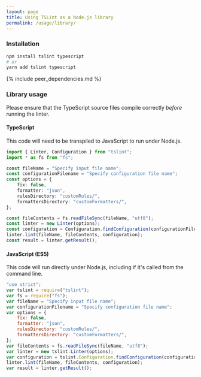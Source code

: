 ```yaml
---
layout: page
title: Using TSLint as a Node.js library
permalink: /usage/library/
---
```


### Installation

```sh
npm install tslint typescript
# or
yarn add tslint typescript
```

{% include peer_dependencies.md %}

### Library usage

Please ensure that the TypeScript source files compile correctly _before_ running the linter.

#### TypeScript

This code will need to be transpiled to JavaScript to run under Node.js.

```ts
import { Linter, Configuration } from "tslint";
import * as fs from "fs";

const fileName = "Specify input file name";
const configurationFilename = "Specify configuration file name";
const options = {
    fix: false,
    formatter: "json",
    rulesDirectory: "customRules/",
    formattersDirectory: "customFormatters/",
};

const fileContents = fs.readFileSync(fileName, "utf8");
const linter = new Linter(options);
const configuration = Configuration.findConfiguration(configurationFilename, fileName).results;
linter.lint(fileName, fileContents, configuration);
const result = linter.getResult();
```

#### JavaScript (ES5)

This code will run directly under Node.js, including if it's called from the command line.

```js
"use strict";
var tslint = require("tslint");
var fs = require("fs");
var fileName = "Specify input file name";
var configurationFilename = "Specify configuration file name";
var options = {
    fix: false,
    formatter: "json",
    rulesDirectory: "customRules/",
    formattersDirectory: "customFormatters/",
};
var fileContents = fs.readFileSync(fileName, "utf8");
var linter = new tslint.Linter(options);
var configuration = tslint.Configuration.findConfiguration(configurationFilename, fileName).results;
linter.lint(fileName, fileContents, configuration);
var result = linter.getResult();
```
